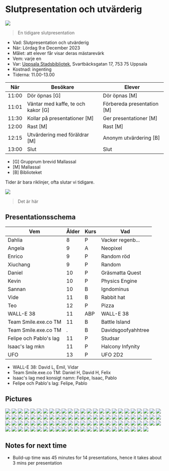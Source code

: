 # Slutpresentation och utvärderig

![](../../activities/20230527_slutpresentation/IMG_9858.jpg)

> En tidigare slutpresentation

 * Vad: Slutpresentation och utvärderig
 * När: Lördag 9:e December 2023
 * Målet: att elever får visar deras mästarevärk
 * Vem: varje en
 * Var: [Uppsala Stadsbibliotek](https://bibliotekuppsala.se/web/arena/stadsbiblioteket), Svartbäcksgatan 17, 753 75 Uppsala
 * Kostnad: ingenting
 * Tiderna: 11.00-13.00

När  |Besökare                           | Elever
-----|-----------------------------------|-----------------------
11:00|Dör öpnas [G]                      | Dör öpnas [M]
11:01|Väntar med kaffe, te och kakor [G] | Förbereda presentation [M]
11:30|Kollar på presentationer  [M]      | Ger presentationer  [M]
12:00|Rast [M]                           | Rast  [M]
12:15|Utvärdering med föräldrar [M]      | Anonym utvärdering [B]
13:00|Slut                               | Slut

 * [G] Grupprum brevid Mallassal
 * [M] Mallassal
 * [B] Biblioteket

Tider är bara riklinjer, ofta slutar vi tidigare.

![](usb.png)

> Det är här

## Presentationsschema

Vem                   |Ålder|Kurs|Vad
----------------------|-----|----|----------------
Dahlia                |8    |P   |Vacker regenb...
Angela                |9    |A   |Neopixel
Enrico                |9    |P   |Random röd
Xiuchang              |9    |P   |Random
Daniel                |10   |P   |Gräsmatta Quest
Kevin                 |10   |P   |Physics Engine
Sannan                |10   |B   |Igndominus
Vide                  |11   |B   |Rabbit hat
Teo                   |12   |P   |Pizza
WALL-E 38             |11   |ABP |WALL-E 38
Team Smile.exe.co TM  |11   |B   |Battle Island
Team Smile.exe.co TM  |.    |B   |Davidsgoofyahhtree
Felipe och Pablo's lag|11   |P   |Studsar
Isaac's lag mkn       |11   |P   |Halcony Infynity
UFO                   |13   |P   |UFO 2D2

 * WALL-E 38: David L, Emil, Vidar
 * Team Smile.exe.co TM: Daniel H, David H, Felix
 * Isaac's lag med konsigt namn: Felipe, Isaac, Pablo
 * Felipe och Pablo's lag: Felipe, Pablo

## Pictures

![](IMG_1436.JPEG)
![](IMG_1438.JPEG)
![](IMG_1439.JPEG)
![](IMG_1440.JPEG)
![](IMG_1441.JPEG)
![](IMG_1442.JPEG)
![](IMG_1443.JPEG)
![](IMG_1444.JPEG)
![](IMG_1445.JPEG)
![](IMG_1446.JPEG)
![](IMG_1447.JPEG)
![](IMG_1448.JPEG)
![](IMG_1449.JPEG)
![](IMG_1450.JPEG)
![](IMG_1451.JPEG)
![](IMG_1452.JPEG)
![](IMG_1453.JPEG)
![](IMG_1454.JPEG)
![](IMG_1455.JPEG)
![](IMG_1456.JPEG)
![](IMG_1457.JPEG)
![](IMG_1458.JPEG)
![](IMG_1459.JPEG)
![](IMG_1460.JPEG)
![](IMG_1461.JPEG)
![](IMG_1462.JPEG)
![](IMG_1463.JPEG)
![](IMG_1464.JPEG)
![](IMG_1465.JPEG)
![](IMG_1466.JPEG)
![](IMG_1467.JPEG)
![](IMG_1468.JPEG)
![](IMG_1469.JPEG)
![](IMG_1470.JPEG)
![](IMG_1471.JPEG)
![](IMG_1472.JPEG)
![](IMG_1473.JPEG)
![](IMG_1474.JPEG)
![](IMG_1475.JPEG)
![](IMG_1476.JPEG)
![](IMG_1477.JPEG)
![](IMG_1478.JPEG)
![](IMG_1479.JPEG)
![](IMG_1480.JPEG)
![](IMG_1481.JPEG)
![](IMG_1482.JPEG)
![](IMG_1483.JPEG)
![](IMG_1484.JPEG)
![](IMG_1486.JPEG)
![](IMG_1487.JPEG)
![](IMG_1488.JPEG)
![](IMG_1489.JPEG)
![](IMG_1490.JPEG)
![](IMG_1491.JPEG)
![](IMG_1492.JPEG)
![](IMG_1493.JPEG)
![](IMG_1494.JPEG)
![](IMG_1495.JPEG)
![](IMG_1496.JPEG)
![](IMG_1497.JPEG)
![](IMG_1498.JPEG)
![](IMG_1499.JPEG)
![](IMG_1500.JPEG)
![](IMG_1501.JPEG)
![](IMG_1502.JPEG)
![](IMG_1503.JPEG)
![](IMG_1504.JPEG)
![](IMG_1505.JPEG)
![](IMG_1506.JPEG)
![](IMG_1507.JPEG)
![](IMG_1508.JPEG)
![](IMG_1509.JPEG)
![](IMG_1510.JPEG)
![](IMG_1511.JPEG)
![](IMG_1512.JPEG)
![](IMG_1513.JPEG)
![](IMG_1514.JPEG)
![](IMG_1515.JPEG)
![](IMG_1516.JPEG)
![](IMG_1517.JPEG)
![](IMG_1518.JPEG)
![](IMG_1519.JPEG)
![](IMG_1522.JPEG)
![](IMG_1523.JPEG)
![](IMG_1524.JPEG)
![](IMG_1525.JPEG)
![](IMG_1526.JPEG)
![](IMG_1527.JPEG)
![](IMG_1528.JPEG)
![](IMG_1529.JPEG)
![](IMG_1530.JPEG)
![](IMG_1531.JPEG)
![](IMG_1532.JPEG)
![](IMG_1533.JPEG)
![](IMG_1534.JPEG)
![](IMG_1535.JPEG)
![](IMG_1536.JPEG)
![](IMG_1537.JPEG)

## Notes for next time

 * Build-up time was 45 minutes for 14 presentations,
   hence it takes about 3 mins per presentation





